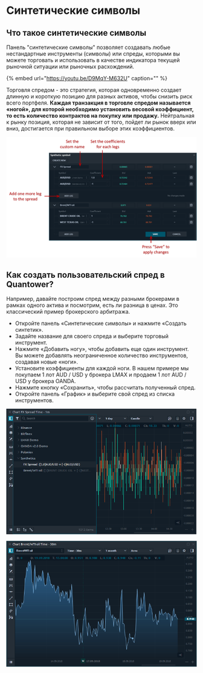 # Синтетические символы

## Что такое синтетические символы

Панель "синтетические символы" позволяет создавать любые нестандартные инструменты \(символы\) или спреды, которыми вы можете торговать и использовать в качестве индикатора текущей рыночной ситуации или рыночных расхождений.

{% embed url="https://youtu.be/D9MqY-M632U" caption="" %}

Торговля спредом - это стратегия, которая одновременно создает длинную и короткую позицию для разных активов, чтобы снизить риск всего портфеля. **Каждая транзакция в торговле спредом называется «ногой», для которой необходимо установить весовой коэффициент, то есть количество контрактов на покупку или продажу.** Нейтральная к рынку позиция, которая не зависит от того, пойдет ли рынок вверх или вниз, достигается при правильном выборе этих коэффициентов.

![&#x41E;&#x431;&#x449;&#x438;&#x439; &#x432;&#x438;&#x434; &#x441;&#x438;&#x43D;&#x442;&#x435;&#x442;&#x438;&#x447;&#x435;&#x441;&#x43A;&#x438;&#x445; &#x441;&#x438;&#x43C;&#x432;&#x43E;&#x43B;&#x43E;&#x432; &#x43D;&#x430; &#x43F;&#x43B;&#x430;&#x442;&#x444;&#x43E;&#x440;&#x43C;&#x435; Quantower](../.gitbook/assets/synthetic-symbols.png)

## Как создать пользовательский спред в Quantower?

Например, давайте построим спред между разными брокерами в рамках одного актива и посмотрим, есть ли разница в ценах. Это классический пример брокерского арбитража.

* Откройте панель «Синтетические символы» и нажмите «Создать синтетик».
* Задайте название для своего спреда и выберите торговый инструмент.
* Нажмите «Добавить ногу», чтобы добавить еще один инструмент. Вы можете добавлять неограниченное количество инструментов, создавая новые «ноги».
* Установите коэффициенты для каждой ноги. В нашем примере мы покупаем 1 лот AUD / USD у брокера LMAX и продаем 1 лот AUD / USD у брокера OANDA.
* Нажмите кнопку «Сохранить», чтобы рассчитать полученный спред.
* Откройте панель «График» и выберите свой спред из списка инструментов.

![&#x421;&#x43F;&#x440;&#x435;&#x434; &#x43C;&#x435;&#x436;&#x434;&#x443; &#x440;&#x430;&#x437;&#x43D;&#x44B;&#x43C;&#x438; &#x431;&#x440;&#x43E;&#x43A;&#x435;&#x440;&#x430;&#x43C;&#x438; &#x432; &#x440;&#x430;&#x43C;&#x43A;&#x430;&#x445; &#x43E;&#x434;&#x43D;&#x43E;&#x433;&#x43E; &#x430;&#x43A;&#x442;&#x438;&#x432;&#x430; - AUD / USD](../.gitbook/assets/synthetic-chart-of-aud_usd-beetwen-two-brokers.png)

![&#x421;&#x43F;&#x440;&#x44D;&#x434; &#x43C;&#x435;&#x436;&#x434;&#x443; WTI &#x438; Brent Crude Oil](../.gitbook/assets/spread-between-wti-and-brent-crude-oil.png)

